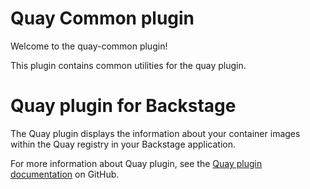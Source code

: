 # Quay Common plugin

Welcome to the quay-common plugin!

This plugin contains common utilities for the quay plugin.

# Quay plugin for Backstage

The Quay plugin displays the information about your container images within the Quay registry in your Backstage application.

For more information about Quay plugin, see the [Quay plugin documentation](https://github.com/janus-idp/backstage-plugins/tree/main/plugins/quay) on GitHub.

